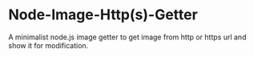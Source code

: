 Node-Image-Http(s)-Getter
==========================

A minimalist node.js image getter to get image from http or https url and show it for modification.

